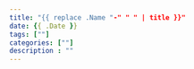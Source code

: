 ```yaml
---
title: "{{ replace .Name "-" " " | title }}"
date: {{ .Date }}
tags: [""]
categories: [""]
description : ""
---
```


